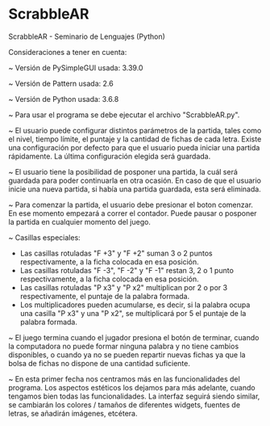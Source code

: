 # ScrabbleAR
ScrabbleAR - Seminario de Lenguajes (Python)

Consideraciones a tener en cuenta:

~ Versión de PySimpleGUI usada: 3.39.0

~ Versión de Pattern usada: 2.6

~ Versión de Python usada: 3.6.8

~ Para usar el programa se debe ejecutar el archivo "ScrabbleAR.py".

~ El usuario puede configurar distintos parámetros de la partida, tales como el nivel, tiempo límite, el puntaje y la cantidad de fichas de cada letra. Existe una configuración por defecto para que el usuario pueda iniciar una partida rápidamente. La última configuración elegida será guardada. 

~ El usuario tiene la posibilidad de posponer una partida, la cuál será guardada para poder continuarla en otra ocasión. En caso de que el usuario inicie una nueva partida, si había una partida guardada, esta será eliminada.

~ Para comenzar la partida, el usuario debe presionar el boton comenzar. En ese momento empezará a correr el contador. Puede pausar o posponer la partida en cualquier momento del juego.

~ Casillas especiales: 
  
  - Las casillas rotuladas "F +3" y "F +2" suman 3 o 2 puntos respectivamente, a la ficha colocada en esa posición.
  - Las casillas rotuladas "F -3", "F -2" y "F -1" restan 3, 2 o 1 punto respectivamente, a la ficha colocada en esa posición.
  - Las casillas rotuladas "P x3" y "P x2" multiplican por 2 o por 3 respectivamente, el puntaje de la palabra formada.
  - Los multiplicadores pueden acumularse, es decir, si la palabra ocupa una casilla "P x3" y una "P x2", se multiplicará por 5 el puntaje de la palabra formada.

~ El juego termina cuando el jugador presiona el botón de terminar, cuando la computadora no puede formar ninguna palabra y no tiene cambios disponibles, o cuando ya no se pueden repartir nuevas fichas ya que la bolsa de fichas no dispone de una cantidad suficiente.

~ En esta primer fecha nos centramos más en las funcionalidades del programa. Los aspectos estéticos los dejamos para más adelante, cuando tengamos bien todas las funcionalidades. La interfaz seguirá siendo similar, se cambiarán los colores / tamaños de diferentes widgets, fuentes de letras, se añadirán imágenes, etcétera.
